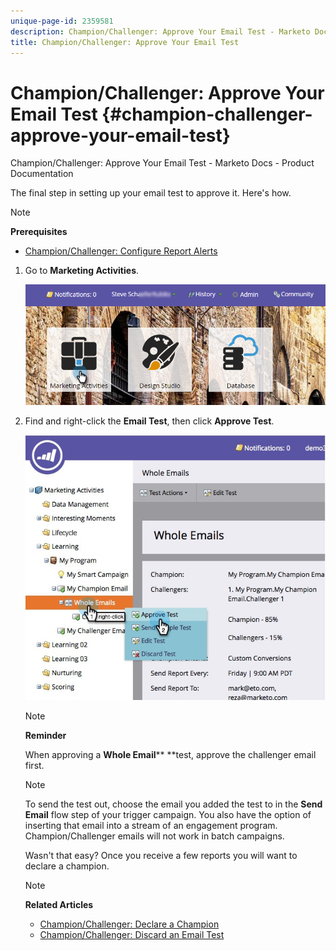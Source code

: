 ```yaml
---
unique-page-id: 2359581
description: Champion/Challenger: Approve Your Email Test - Marketo Docs - Product Documentation
title: Champion/Challenger: Approve Your Email Test
---
```


# Champion/Challenger: Approve Your Email Test {#champion-challenger-approve-your-email-test}

Champion/Challenger: Approve Your Email Test - Marketo Docs - Product Documentation

The final step in setting up your email test to approve it. Here's how.

>[!NOTE]
>
>**Prerequisites**
>
>* [Champion/Challenger: Configure Report Alerts](champion-challenger-configure-report-alerts.md)
>

1. Go to **Marketing Activities**.

   ![](assets/login-marketing-activities-1.png)

1. Find and right-click the **Email Test**, then click **Approve Test**.

   ![](assets/champion3.jpg)

   >[!NOTE]
   >
   >**Reminder**
   >
   >
   >When approving a **Whole Email**** **test, approve the challenger email first.

   >[!NOTE]
   >
   >To send the test out, choose the email you added the test to in the **Send Email** flow step of your trigger campaign. You also have the option of inserting that email into a stream of an engagement program. Champion/Challenger emails will not work in batch campaigns.

   Wasn't that easy? Once you receive a few reports you will want to declare a champion.

   >[!NOTE]
   >
   >**Related Articles**
   >
   >    
   >    
   >    * [Champion/Challenger: Declare a Champion](champion-challenger-declare-a-champion.md)
   >    * [Champion/Challenger: Discard an Email Test](champion-challenger-discard-an-email-test.md)
   >    
   >

